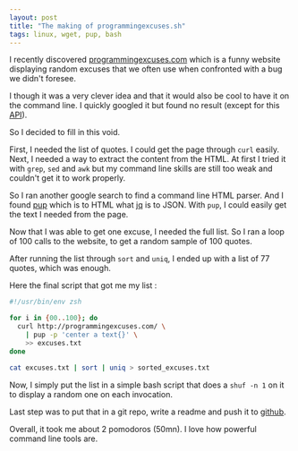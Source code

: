 ```yaml
---
layout: post
title: "The making of programmingexcuses.sh"
tags: linux, wget, pup, bash
---
```


I recently discovered [programmingexcuses.com][1]
which is a funny website displaying random excuses that we often use when
confronted with a bug we didn't foresee.

I though it was a very clever idea and that it would also be cool to
have it on the command line. I quickly googled it but found no result (except
for this [API][2]).

So I decided to fill in this void.

First, I needed the list of quotes. I could get the page through `curl` easily.
Next, I needed a way to extract the content from the HTML. At first I tried it
with `grep`, `sed` and `awk` but my command line skills are still too weak and
couldn't get it to work properly.

So I ran another google search to find a command line HTML parser. And I found
[pup][3] which is to HTML what
[jq][4] is to JSON. With `pup`, I could easily get
the text I needed from the page.

Now that I was able to get one excuse, I needed the full list. So I ran a loop
of 100 calls to the website, to get a random sample of 100 quotes.

After running the list through `sort` and `uniq`, I ended up with a list of 77
quotes, which was enough.

Here the final script that got me my list :

```sh
#!/usr/bin/env zsh

for i in {00..100}; do
  curl http://programmingexcuses.com/ \
    | pup -p 'center a text{}' \
    >> excuses.txt
done

cat excuses.txt | sort | uniq > sorted_excuses.txt
```

Now, I simply put the list in a simple bash script that does a `shuf -n 1` on
it to display a random one on each invocation.

Last step was to put that in a git repo, write a readme and push it to
[github][5].

Overall, it took me about 2 pomodoros (50mn). I love how powerful command line
tools are.


[1]: http://programmingexcuses.com
[2]: https://api.githunt.io/programmingexcuses
[3]: https://github.com/EricChiang/pup
[4]: https://github.com/stedolan/jq
[5]: https://github.com/pixelastic/programmingexcuses.sh
